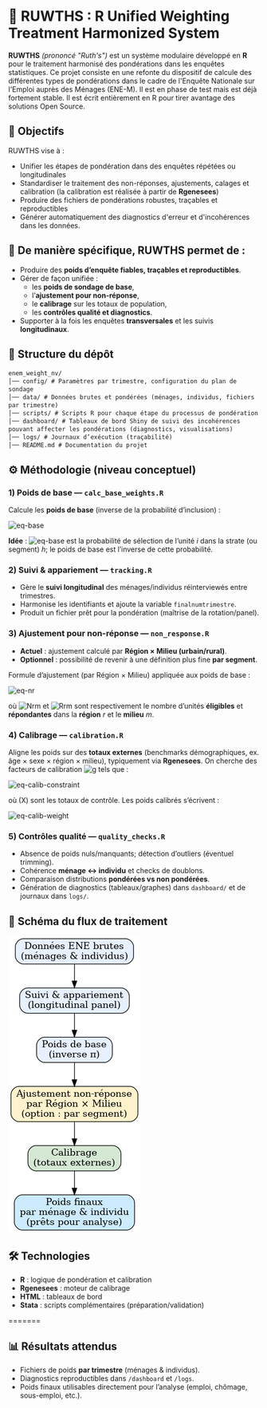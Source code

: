 # 📝 RUWTHS : R Unified Weighting Treatment Harmonized System

**RUWTHS** *(prononcé "Ruth's")* est un système modulaire développé en **R** pour le traitement harmonisé des pondérations dans les enquêtes statistiques.
Ce projet consiste en une refonte du dispositif de calcule des différentes types de pondérations dans le cadre de l'Enquête Nationale sur l'Emploi auprès des Ménages (ENE-M).
Il est en phase de test mais est déjà fortement stable. Il est écrit entièrement en R pour tirer avantage des solutions Open Source.

## 🧭 Objectifs

RUWTHS vise à :

- Unifier les étapes de pondération dans des enquêtes répétées ou longitudinales
- Standardiser le traitement des non-réponses, ajustements, calages et calibration (la calibration est réalisée à partir de **Rgenesees**)
- Produire des fichiers de pondérations robustes, traçables et reproductibles
- Générer automatiquement des diagnostics d'erreur et d'incohérences dans les données.

## 🎯 De manière spécifique, RUWTHS permet de : 

- Produire des **poids d’enquête fiables, traçables et reproductibles**.
- Gérer de façon unifiée :
  - les **poids de sondage de base**,
  - l’**ajustement pour non-réponse**,
  - le **calibrage** sur les totaux de population,
  - les **contrôles qualité et diagnostics**.
- Supporter à la fois les enquêtes **transversales** et les suivis **longitudinaux**.

## 📂 Structure du dépôt
```
enem_weight_nv/
│── config/ # Paramètres par trimestre, configuration du plan de sondage
│── data/ # Données brutes et pondérées (ménages, individus, fichiers par trimestre)
│── scripts/ # Scripts R pour chaque étape du processus de pondération
│── dashboard/ # Tableaux de bord Shiny de suivi des incohérences pouvant affecter les pondérations (diagnostics, visualisations)
│── logs/ # Journaux d’exécution (traçabilité)
│── README.md # Documentation du projet
```

## ⚙️ Méthodologie (niveau conceptuel)

### 1) Poids de base — `calc_base_weights.R`

Calcule les **poids de base** (inverse de la probabilité d’inclusion) :

![eq-base](https://latex.codecogs.com/svg.latex?w^{(0)}_{hi}=\frac{1}{\pi_{hi}})

**Idée** : ![eq-base](https://latex.codecogs.com/svg.latex?\pi_{hi})
  est la probabilité de sélection de l’unité *i* dans la strate (ou segment) *h*; le poids de base est l’inverse de cette probabilité.

### 2) Suivi & appariement — `tracking.R`

- Gère le **suivi longitudinal** des ménages/individus réinterviewés entre trimestres.
- Harmonise les identifiants et ajoute la variable `finalnumtrimestre`.
- Produit un fichier prêt pour la pondération (maîtrise de la rotation/panel).

### 3) Ajustement pour non-réponse — `non_response.R`

- **Actuel** : ajustement calculé par **Région × Milieu (urbain/rural)**.  
- **Optionnel** : possibilité de revenir à une définition plus fine **par segment**.

Formule d’ajustement (par Région × Milieu) appliquée aux poids de base :

![eq-nr](https://latex.codecogs.com/svg.latex?w^{(1)}_{i}=w^{(0)}_{i}\cdot\frac{N_{rm}}{R_{rm}})

où ![Nrm](https://latex.codecogs.com/svg.latex?N_{rm}) et  ![Rrm](https://latex.codecogs.com/svg.latex?R_{rm}) sont respectivement le nombre d’unités **éligibles** et **répondantes** dans la **région** *r* et le **milieu** *m*.

### 4) Calibrage — `calibration.R`

Aligne les poids sur des **totaux externes** (benchmarks démographiques, ex. âge × sexe × région × milieu), typiquement via **Rgenesees**. On cherche des facteurs de calibration ![g](https://latex.codecogs.com/svg.latex?g(\cdot))
tels que :

![eq-calib-constraint](https://latex.codecogs.com/svg.latex?\sum_i%20w^{(2)}_{i}x_{i}=X)

où \(X\) sont les totaux de contrôle. Les poids calibrés s’écrivent :

![eq-calib-weight](https://latex.codecogs.com/svg.latex?w^{(2)}_{i}=w^{(1)}_{i}\cdot%20g(x_i))

### 5) Contrôles qualité — `quality_checks.R`

- Absence de poids nuls/manquants; détection d’outliers (éventuel trimming).
- Cohérence **ménage ↔ individu** et checks de doublons.
- Comparaison distributions **pondérées vs non pondérées**.
- Génération de diagnostics (tableaux/graphes) dans `dashboard/` et de journaux dans `logs/`.

## 🔄 Schéma du flux de traitement

![Flux de pondération](enem_weight_flow.png)


## 🛠 Technologies

- **R** : logique de pondération et calibration
- **Rgenesees** : moteur de calibrage
- **HTML** : tableaux de bord
- **Stata** : scripts complémentaires (préparation/validation)

=======
## 📊 Résultats attendus

- Fichiers de poids **par trimestre** (ménages & individus).
- Diagnostics reproductibles dans `/dashboard` et `/logs`.
- Poids finaux utilisables directement pour l’analyse (emploi, chômage, sous-emploi, etc.).
